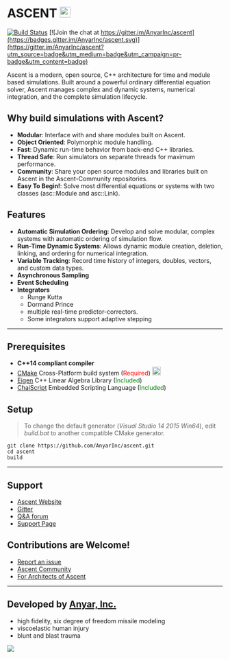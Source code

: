 # ASCENT <a href="http://anyarinc.github.io/ascent/"> <img src="http://www.iconsdb.com/icons/preview/color/299BFF/house-xxl.png" width="25"></a>

[![Build Status](https://travis-ci.org/AnyarInc/ascent.svg?branch=master)](https://travis-ci.org/AnyarInc/ascent) [![Join the chat at https://gitter.im/AnyarInc/ascent](https://badges.gitter.im/AnyarInc/ascent.svg)](https://gitter.im/AnyarInc/ascent?utm_source=badge&utm_medium=badge&utm_campaign=pr-badge&utm_content=badge)

Ascent is a modern, open source, C++ architecture for time and module based simulations. Built around a powerful ordinary differential equation solver, Ascent manages complex and dynamic systems, numerical integration, and the complete simulation lifecycle.

## Why build simulations with Ascent?
- **Modular**: Interface with and share modules built on Ascent. 
- **Object Oriented**: Polymorphic module handling.
- **Fast**: Dynamic run-time behavior from back-end C++ libraries.
- **Thread Safe**: Run simulators on separate threads for maximum performance.
- **Community**: Share your open source modules and libraries built on Ascent in the Ascent-Community repositories.
- **Easy To Begin!**: Solve most differential equations or systems with two classes (asc::Module and asc::Link).

## Features
- **Automatic Simulation Ordering**: Develop and solve modular, complex systems with automatic ordering of simulation flow.
- **Run-Time Dynamic Systems**: Allows dynamic module creation, deletion, linking, and ordering for numerical integration.
- **Variable Tracking**: Record time history of integers, doubles, vectors, and custom data types.
- **Asynchronous Sampling**
- **Event Scheduling**
- **Integrators**
    - Runge Kutta
    - Dormand Prince
    - multiple real-time predictor-correctors. 
    - Some integrators support adaptive stepping


***
## Prerequisites
- **C++14 compliant compiler**
- [CMake](https://cmake.org/download/) Cross-Platform build system (<font color="red">Required</font>)  <a href="http://anyarinc.github.io/ascent/"> <img src="http://www.iconsdb.com/icons/preview/color/299BFF/data-transfer-download-xxl.png" width="20"></a> 
- [Eigen](http://eigen.tuxfamily.org/) C++ Linear Algebra Library (<font color="green">Included</font>)
- [ChaiScript](http://chaiscript.com/) Embedded Scripting Language (<font color="green">Included</font>)



## Setup
> To change the default generator (_Visual Studio 14 2015 Win64_), edit _build.bat_ to another compatible CMake generator.

```
git clone https://github.com/AnyarInc/ascent.git
cd ascent
build
```
***
## Support

- [Ascent Website](http://anyarinc.github.io/ascent/)
- [Gitter](https://gitter.im/AnyarInc/ascent)
- [Q&A forum](https://groups.google.com/forum/#!forum/Ascent-Users)
- [Support Page](http://anyarinc.github.io/ascent/support.html)

## Contributions are Welcome!

- [Report an issue](https://github.com/AnyarInc/ascent/issues)
- [Ascent Community](https://github.com/Ascent-Community)
- [For Architects of Ascent](https://github.com/AnyarInc/Ascent/wiki/For-Architects-of-Ascent)

***
## Developed by [Anyar, Inc.](http://www.anyarinc.com/)
- high fidelity, six degree of freedom missile modeling
- viscoelastic human injury 
- blunt and blast trauma

<a href="http://anyarinc.com"> <img src="http://www.anyarinc.com/wp-content/uploads/2015/06/anyar-logo-1.png"></a>